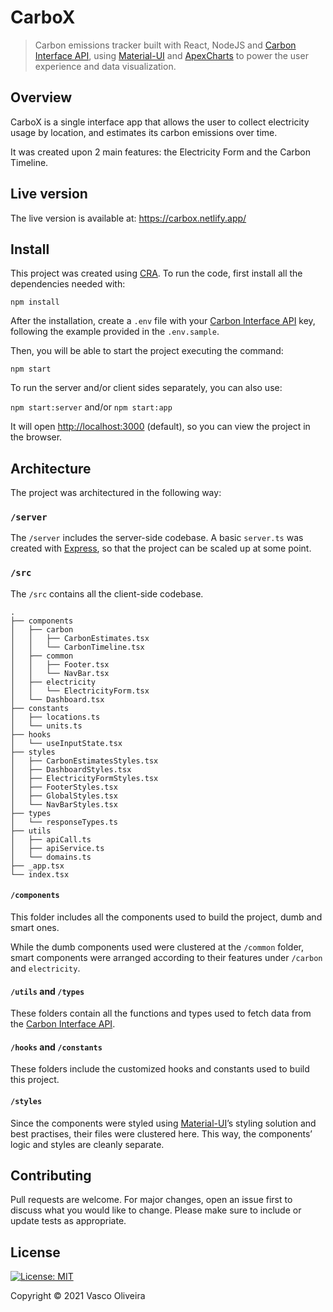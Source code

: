 # CarboX

> Carbon emissions tracker built with React, NodeJS and [Carbon Interface API](https://www.carboninterface.com/), using [Material-UI](https://material-ui.com/) and [ApexCharts](https://apexcharts.com/) to power the user experience and data visualization.

## Overview

CarboX is a single interface app that allows the user to collect electricity usage by location,
and estimates its carbon emissions over time.

It was created upon 2 main features: the Electricity Form and the Carbon Timeline.

## Live version

The live version is available at: <https://carbox.netlify.app/>

## Install

This project was created using [CRA](https://github.com/facebook/create-react-app).
To run the code, first install all the dependencies needed with:

`npm install`

After the installation, create a `.env` file with your [Carbon Interface API](https://www.carboninterface.com/)
key, following the example provided in the `.env.sample`.

Then, you will be able to start the project executing the command:

`npm start`

To run the server and/or client sides separately, you can also use:

`npm start:server` and/or `npm start:app`

It will open [http://localhost:3000](http://localhost:3000) (default),
so you can view the project in the browser.

## Architecture

The project was architectured in the following way:

### `/server`

The `/server` includes the server-side codebase. A basic `server.ts` was created with [Express](https://expressjs.com/), so that the project can be scaled up at some point.

### `/src`

The `/src` contains all the client-side codebase.

```
.
├── components
│   ├── carbon
│   │   ├── CarbonEstimates.tsx
│   │   └── CarbonTimeline.tsx
│   ├── common
│   │   ├── Footer.tsx
│   │   └── NavBar.tsx
│   ├── electricity
│   │   └── ElectricityForm.tsx
│   └── Dashboard.tsx
├── constants
│   ├── locations.ts
│   └── units.ts
├── hooks
│   └── useInputState.tsx
├── styles
│   ├── CarbonEstimatesStyles.tsx
│   ├── DashboardStyles.tsx
│   ├── ElectricityFormStyles.tsx
│   ├── FooterStyles.tsx
│   ├── GlobalStyles.tsx
│   └── NavBarStyles.tsx
├── types
│   └── responseTypes.ts
├── utils
│   ├── apiCall.ts
│   ├── apiService.ts
│   └── domains.ts
├── _app.tsx
└── index.tsx

```

#### `/components`

This folder includes all the components used to build the project, dumb and smart ones.

While the dumb components used were clustered at the `/common` folder, smart components were
arranged according to their features under `/carbon` and `electricity`.

#### `/utils` and `/types`

These folders contain all the functions and types used to fetch data from the [Carbon Interface API](https://www.carboninterface.com/).

#### `/hooks` and `/constants`

These folders include the customized hooks and constants used to build this project.

#### `/styles`

Since the components were styled using [Material-UI](https://material-ui.com/)’s styling solution and best practises,
their files were clustered here. This way, the components’ logic and styles are cleanly separate.

## Contributing

Pull requests are welcome. For major changes, open an issue first to discuss what you would like to change.
Please make sure to include or update tests as appropriate.

## License

[![License: MIT](https://img.shields.io/badge/License-MIT-yellow.svg)](https://opensource.org/licenses/MIT)

Copyright © 2021 Vasco Oliveira
